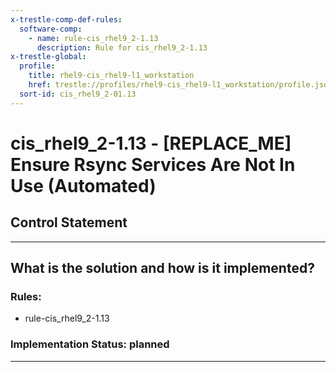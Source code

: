 ```yaml
---
x-trestle-comp-def-rules:
  software-comp:
    - name: rule-cis_rhel9_2-1.13
      description: Rule for cis_rhel9_2-1.13
x-trestle-global:
  profile:
    title: rhel9-cis_rhel9-l1_workstation
    href: trestle://profiles/rhel9-cis_rhel9-l1_workstation/profile.json
  sort-id: cis_rhel9_2-01.13
---
```


# cis_rhel9_2-1.13 - \[REPLACE_ME\] Ensure Rsync Services Are Not In Use (Automated)

## Control Statement

______________________________________________________________________

## What is the solution and how is it implemented?

<!-- For implementation status enter one of: implemented, partial, planned, alternative, not-applicable -->

<!-- Note that the list of rules under ### Rules: is read-only and changes will not be captured after assembly to JSON -->

<!-- Add control implementation description here for control: cis_rhel9_2-1.13 -->

### Rules:

  - rule-cis_rhel9_2-1.13

### Implementation Status: planned

______________________________________________________________________
